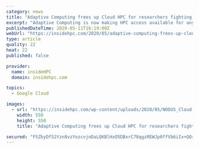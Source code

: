 ```yaml
---
category: news
title: "Adaptive Computing frees up Cloud HPC for researchers fighting COVID-19"
excerpt: "Adaptive Computing is now making HPC access available for anyone working on COVID-19 related projects. Adaptive’s NODUS Cloud OS solution makes it simple to scale computing resources to your workloads and run compute intensive models and simulations from remote locations."
publishedDateTime: 2020-05-11T16:19:00Z
webUrl: "https://insidehpc.com/2020/05/adaptive-computing-frees-up-cloud-hpc-for-researchers-fighting-covid-19/"
type: article
quality: 22
heat: 22
published: false

provider:
  name: insideHPC
  domain: insidehpc.com

topics:
  - Google Cloud

images:
  - url: "https://insidehpc.com/wp-content/uploads/2020/05/NODUS_Cloud.jpg"
    width: 550
    height: 550
    title: "Adaptive Computing frees up Cloud HPC for researchers fighting COVID-19"

secured: "F5ZbyDf52Yzn8vzYozcvjnDaLQKBlHxO5DBxrC78qgzREWJp0ffVb6iIx+QOrFBqdJrpCyFWNrZYa6SbCRH3bzvg9Lfq1uqVclgJgeC8WZAEDJ7E2zjCxuUuD+29EnIvoR27YrP63Ya1GAE+yCz0mJMVEKJ/Rc2tCfsjqhOvChKkcs/xGwzrPTTdOZsj7vsK0/4+lNhTiCtBc+poI6enQc4CfOWP/7eQiwDRq9RCA0cP74C4o+jgv91QUqBU7r38GTV4jDqN8uWUuwpCs4i7WRAWDnUb3G6FVXQ0joE8vIue+4ipzf8jxQjUIgFToh0Y5V5WBvg5fQPrOCZ3JY6yaAwbozkka6l6R9ISR/5F9EKA3YMm1OmoGo0iRCifrQXEKhAzbvl/IQczYclqyar6ayl+Cr+s2U4Rvb5grtvysGjh4tadv/271Ydk7l8XBNDcL9uJn2CTQiZ1AKk+vBSQuXfJeO3xaHkRWqdcSjdPucI=;Dht1XAxD6X4ElF3KJhIM6Q=="
---
```


